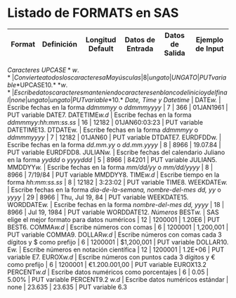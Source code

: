 Listado de FORMATS en SAS
=========================

**Format** | **Definición** | **Longitud Default** | **Datos de Entrada** | **Datos de Salida** | **Ejemplo de Input**
--- | --- | --- | --- | --- | ---
*Caracteres*
$UPCASE*w.* | Convierte a todos los caracteres a Mayúsculas | 8 | un gato | UN GATO | PUT variable *$UPCASE10.*
$*w.* |Escribe datos caracteres manteniendo caracteres en blanco del inicio y del final | none |   un gato  |   un gato   | PUT variable *$10.*
*Date, Time y Datetime* |
DATE*w.* | Escribe fechas en la forma *ddmmmyy* o *ddmmmyyyy* | 7 | 366 | 01JAN1961 | PUT variable DATE7.
DATETIME*w.d* | Escribe fechas en la forma *ddmmmyy:hh:mm:ss.ss* | 16 | 12182 | 01JAN60:03:23 | PUT variable DATETIME13.
DTDATEw. | Escribe fechas en la forma *ddmmmyy* o *ddmmmyyyy* | 7 | 12182 | 01JAN60 | PUT variable DTDATE7.
EURDFDDw. | Escribe fechas en la forma *dd.mm.yy* o *dd.mm.yyyy* | 8 | 8966 | 19.07.84 | PUT variable EURDFDD8.
JULIAN*w.* | Escribe fechas del calendario Juliano en la forma *yyddd* o *yyyyddd* | 5 | 8966 | 84201 | PUT variable JULIAN5.
MMDDYY*w.* | Escribe fechas en la forma *mm/dd/yy* o *mm/dd/yyyy* | 8 | 8966 | 7/19/84 | PUT variable MMDDYY8.
TIME*w.d* | Escribe tiempo en la forma *hh:mm:ss.ss* | 8 | 12182 | 3:23:02 | PUT variable TIME8.
WEEKDATE*w.* | Escribe fechas en la forma *día-de-la-semana, nombre-del-mes dd, yy* o *yyyy* | 29 | 8966 | Thu, Jul 19, 84 | PUT variable WEEKDATE15.
WORDDATE*w.* | Escribe fechas en la forma *nombre-del-mes dd, yyyy* | 18 | 8966 | Jul 19, 1984 | PUT variable WORDDATE12.
*Números* 
BEST*w.* | SAS elige el mejor formato para datos numéricos | 12 | 1200001 | 1.20E6 | PUT BEST6.
COMMA*w.d* | Escribe números con comas | 6 | 1200001 | 1,200,001 | PUT variable COMMA9.
DOLLAR*w.d* | Escribe números con comas cada 3 dígitos y $ como prefijo | 6 | 1200001 | $1,200,001 | PUT variable DOLLAR10.
E*w.* | Escribe números en notación científica | 12 | 1200001 | 1.2E+06 | PUT variable E7.
EUROX*w.d* | Escribe números con puntos cada 3 dígitos y € como prefijo | 6 | 1200001 | €1.200.001,00 | PUT variable EUROX13.2
PERCENT*w.d* | Escribe datos numéricos como porcentajes | 6 | 0.05 | 5.00% | PUT variable PERCENT9.2
*w.d* | Escribe datos numéricos estándar | none | 23.635 | 23.635 | PUT variable 6.3

